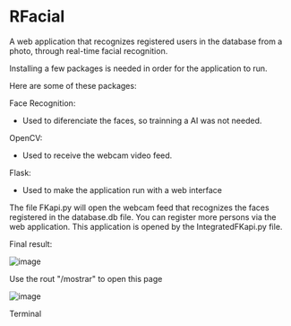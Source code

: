 # RFacial
A web application that recognizes registered users in the database from a photo, through real-time facial recognition.

Installing a few packages is needed in order for the application to run.

Here are some of these packages:

  Face Recognition:
  - Used to diferenciate the faces, so trainning a AI was not needed.

  OpenCV:
  - Used to receive the webcam video feed.

  Flask:
  - Used to make the application run with a web interface

The file FKapi.py will open the webcam feed that recognizes the faces registered in the database.db file. You can register more persons via the web application. This application is opened by the IntegratedFKapi.py file.

Final result:

![image](https://github.com/gustavocrvlh/RFacial/assets/85922093/80778cfb-b3c2-40a2-9c91-63146f8da7b4)

Use the rout "/mostrar" to open this page


![image](https://github.com/gustavocrvlh/RFacial/assets/85922093/4d77c039-0c81-4362-ae81-f1db11d80763)

Terminal




